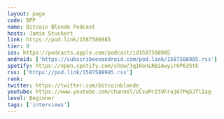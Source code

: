 ```yaml
---
layout: page
code: BPP
name: Bitcoin Blonde Podcast
hosts: Jamie Stuckert
link: https://pod.link/1587588985
tier: 0
ios: https://podcasts.apple.com/podcast/id1587588985
android: ['https://subscribeonandroid.com/pod.link/1587588985.rss']
spotify: https://open.spotify.com/show/3q1KonLRBiAwyir0P635tk
rss: ['https://pod.link/1587588985.rss']
rank: 
twitter: https://twitter.com/bitcoinblonde_
youtube: https://www.youtube.com/channel/UCsoMrItUFraj67Pq5JflIag
level: Beginner
tags: ['interviews']
---
```


